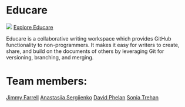# Educare

<img src="http://i.imgur.com/K74586n.png"></img>
[Explore Educare](http://educa.re)

Educare is a collaborative writing workspace which provides GitHub functionality to non-programmers. It makes it easy for writers to create, share, and build on the documents of others by leveraging Git for versioning, branching, and merging.
# Team members: 
[Jimmy Farrell](https://www.linkedin.com/in/jimmyfarrell)
[Anastasiia Sergiienko](https://www.linkedin.com/in/anastasiiasergiienko)
[David Phelan](https://www.linkedin.com/in/davidjphelan)
[Sonia Trehan](https://github.com/sonitre)
